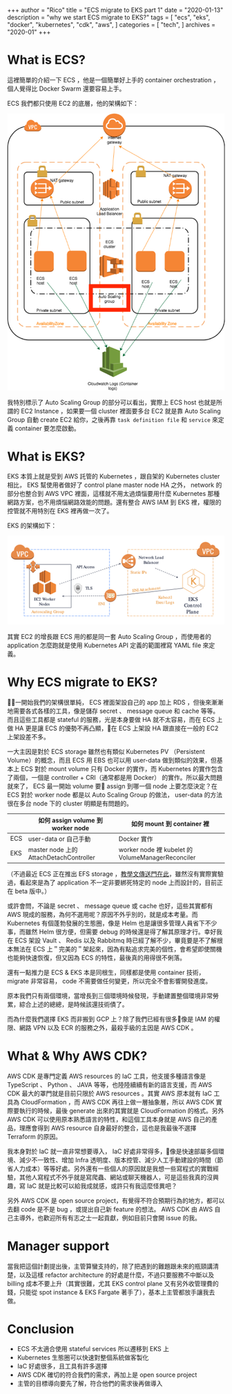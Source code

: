+++
author = "Rico"
title = "ECS migrate to EKS part 1"
date = "2020-01-13"
description = "why we start ECS migrate to EKS?"
tags = [
    "ecs",
    "eks",
    "docker",
    "kubernetes",
    "cdk",
    "aws",
]
categories = [
    "tech",
]
archives = "2020-01"
+++

# What is ECS?

這裡簡單的介紹一下 ECS ，他是一個簡單好上手的 container orchestration ，個人覺得比 Docker Swarm 還要容易上手。

ECS 我們都只使用 EC2 的底層，他的架構如下：

![ecs-architecture](/ecs-architecture.png)

我特別標示了 Auto Scaling Group 的部分可以看出，實際上 ECS host 也就是所謂的 EC2 Instance ，如果要一個 cluster 裡面要多台 EC2 就是靠 Auto Scaling Group 自動 create EC2 給你，之後再靠 `task definition file` 和 `service` 來定義 container 要怎麼啟動。

# What is EKS?

EKS 本質上就是受到 AWS 託管的 Kubernetes ，跟自架的 Kubernetes cluster 相比， EKS 幫使用者做好了 control plane master node HA 之外， network 的部分也整合到 AWS VPC 裡面，這樣就不用太過煩惱要用什麼 Kubernetes 那種網路方案，也不用煩惱網路效能的問題。還有整合 AWS IAM 到 EKS 裡，權限的控管就不用特別在 EKS 裡再做一次了。

EKS 的架構如下：

![eks-architecture](/eks-architecture.png)

其實 EC2 的增長跟 ECS 用的都是同一套 Auto Scaling Group ，而使用者的 application 怎麼跑就是使用 Kubernetes API 定義的範圍裡寫 YAML file 來定義。

# Why ECS migrate to EKS?

一開始我們的架構很單純， ECS 裡面架設自己的 app 加上 RDS ，但後來漸漸地需要各式各樣的工具，像是儲存 secret 、 message queue 和 cache 等等。而且這些工具都是 stateful 的服務，光是本身要做 HA 就不太容易，而在 ECS 上做 HA 更是讓 ECS 的優勢不再凸顯，在 ECS 上架設 HA 跟直接在一般的 EC2 上架設差不多。

一大主因是對於 ECS storage 雖然也有類似 Kubernetes PV （Persistent Volume）的概念，而且 ECS 用 EBS 也可以用 user-data 做到類似的效果，但基本上 ECS 對於 mount volume 只有 Docker 的實作，而 Kubernetes 的實作包含了兩個，一個是 controller + CRI（通常都是用 Docker） 的實作。所以最大問題就來了， ECS 最一開始 volume 要 assign 到哪一個 node 上要怎麼決定？在 ECS 對於 worker node 都是以 Auto Scaling Group 的做法， user-data 的方法很在多台 node 下的 cluster 明顯是有問題的。


|     | 如何 assign volume 到 worker node       | 如何 mount 到 container 裡                        |
|-----|-----------------------------------------|---------------------------------------------------|
| ECS | user-data or 自己手動                   | Docker 實作                                       |
| EKS | master node 上的 AttachDetachController | worker node 裡 kubelet 的 VolumeManagerReconciler |



（不過最近 ECS 正在推出 EFS storage ，[教學文傳送門在此](https://docs.aws.amazon.com/AmazonECS/latest/developerguide/using_efs.html)，雖然沒有實際實驗過，看起來是為了 application 不一定非要綁死特定的 node 上而設計的，目前正在 beta 版中。）

或許會問，不論是 secret 、 message queue 或 cache 也好，這些其實都有 AWS 現成的服務，為何不選用呢？原因不外乎別的，就是成本考量。而 Kubernetes 有個蓬勃發展的生態圈，像是 Helm 也是讓很多管理人員省下不少事，而雖然 Helm 很方便，但需要 debug 的時候還是得了解其原理才行。幸好我在 ECS 架設 Vault 、 Redis 以及 Rabbitmq 時已經了解不少，畢竟要是不了解根本無法在 ECS 上＂完美的＂架起來，因為有點追求完美的個性，會希望即使關機也能夠快速恢復，但又因為 ECS 的特性，最後真的用得很不俐落。

還有一點推力是 ECS & EKS 本是同根生，同樣都是使用 container 技術， migrate 非常容易， code 不需要做任何變更，所以完全不會影響開發進度。

原本我們只有兩個環境，當增長到三個環境時候發現，手動建置整個環境非常勞累，綜合上述的總總，是時候該還技術債了。

而為什麼我們選擇 EKS 而非搬到 GCP 上？除了我們已經有很多像是 IAM 的權限、網路 VPN 以及 ECR 的服務之外，最殺手級的主因是 AWS CDK 。

# What & Why AWS CDK?

AWS CDK 是專門定義 AWS resources 的 IaC 工具，他支援多種語言像是 TypeScript 、 Python 、 JAVA 等等，也陸陸續續有新的語言支援，而 AWS CDK 最大的罩門就是目前只限於 AWS resources 。其實 AWS 原本就有 IaC 工具為 CloudFormation ，而 AWS CDK 再往上做一層抽象層，所以 AWS CDK 實際要執行的時候，最後 generate 出來的其實就是 CloudFormation 的格式。另外 AWS CDK 可以使用原本熟悉語言的特性，和這個工具本身就是 AWS 自己的產品，理應會得到 AWS resource 自身最好的整合，這也是我最後不選擇 Terraform 的原因。

我本身對於 IaC 就一直非常想要導入， IaC 好處非常得多，像是快速部屬多個環境、減少不一致性、增加 Infra 透明度、版本控管、減少人工手動建設的時間（節省人力成本）等等好處。另外還有一些個人的原因就是我想一些寫程式的實戰經驗，其他人寫程式不外乎就是寫爬蟲、網站或聊天機器人，可是這些我真的沒興趣，寫 IaC 就是比較可以給我成就感，或許只有我這麼怪異吧？

另外 AWS CDK 是 open source project，有覺得不符合預期行為的地方，都可以去翻 code 是不是 bug ，或提出自己新 feature 的想法。 AWS CDK 由 AWS 自己主導外，也歡迎所有有志之士一起貢獻，例如目前只會開 issue 的我。

# Manager support

當我把這個計劃提出後，主管算蠻支持的，除了把遇到的難題跟未來的瓶頸講清楚，以及這樣 refactor architecture 的好處是什麼，不過只要服務不中斷以及 billing 成本不要上升（其實很難，尤其 EKS control plane 又有另外收管理費的錢，只能從 spot instance & EKS Fargate 著手了），基本上主管都放手讓我去做。

# Conclusion

* ECS 不太適合使用 stateful services 所以遷移到 EKS 上
* Kubernetes 生態圈可以快速對整個系統做客製化
* IaC 好處很多，且工具有許多選擇
* AWS CDK 確切的符合我們的需求，再加上是 open source project
* 主管的目標導向要先了解，符合他們的需求後再做導入
